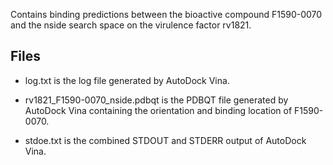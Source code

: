 Contains binding predictions between the bioactive compound F1590-0070 and the nside search space on the virulence factor rv1821.

## Files

- log.txt is the log file generated by AutoDock Vina.

- rv1821_F1590-0070_nside.pdbqt is the PDBQT file generated by AutoDock Vina containing the orientation and binding location of F1590-0070.

- stdoe.txt is the combined STDOUT and STDERR output of AutoDock Vina.

